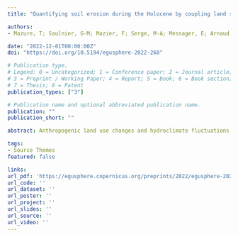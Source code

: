 ```yaml
---
title: "Quantifying soil erosion during the Holocene by coupling land surface modeling and paleoenvironmental approaches"

authors:
- Mazure, T; Saulnier, G-M; Mazier, F; Serge, M-A; Messager, E; Arnaud, F; Jenny, J-P

date: "2022-12-01T00:00:00Z"
doi: "https://doi.org/10.5194/egusphere-2022-260"

# Publication type.
# Legend: 0 = Uncategorized; 1 = Conference paper; 2 = Journal article;
# 3 = Preprint / Working Paper; 4 = Report; 5 = Book; 6 = Book section;
# 7 = Thesis; 8 = Patent
publication_types: ["3"]

# Publication name and optional abbreviated publication name.
publication: ""
publication_short: ""

abstract: Anthropogenic land use changes and hydroclimate fluctuations are generally described as the main control factors of soil erosion on centennial to millennial time scales, but their relative contribution on erosion trends is barely quantified yet. While past erosion dynamics can be inferred from lake sediment records, improvements in land surface models now allow the quantification of soil erosion on a variety of spatial scales ranging from plot to regional or even global scales. However, application of model approaches to long timescales is still at its dawn, limiting quantification of past soil erosion, investigation of scenarios, interpolation of data spatially and temporally, or testing hypothesis. Here we show how coupling paleo-environmental data and spatially distributed models of soil loss constrained by land cover data might help to assess past soil erosion dynamics and to quantify soil loss exports. The methodology has been tested on six alpine lake catchments that cover large altitudinal gradients (from 420 to 2494 asl) over the Holocene period. Our results show that soil erosion dynamics in the Alps seems to be characterized by two main regimes: 1) a long-term (i.e. pluri-millennial) slow increase in soil erosion that we attribute to progressive land use change, and 2) ‘short’ term (i.e. decennial to centennial) erosion crisis associated with faster land uses changes. Our results suggest that reconstructing past soil erosion requires accurate land cover change reconstructions. Our results further suggest that deforestation and land opening may have amplified the effect of precipitations on soil erosion. Coupling model and paleolimnological approaches should hence open new avenues to assess in a more integrative way mass fluxes and stocks within lake catchments systems over long-term periods.

tags:
- Source Themes
featured: false

links:
url_pdf: 'https://egusphere.copernicus.org/preprints/2022/egusphere-2022-260/egusphere-2022-260.pdf'
url_code: ''
url_dataset: ''
url_poster: ''
url_project: ''
url_slides: ''
url_source: ''
url_video: ''
---
```

